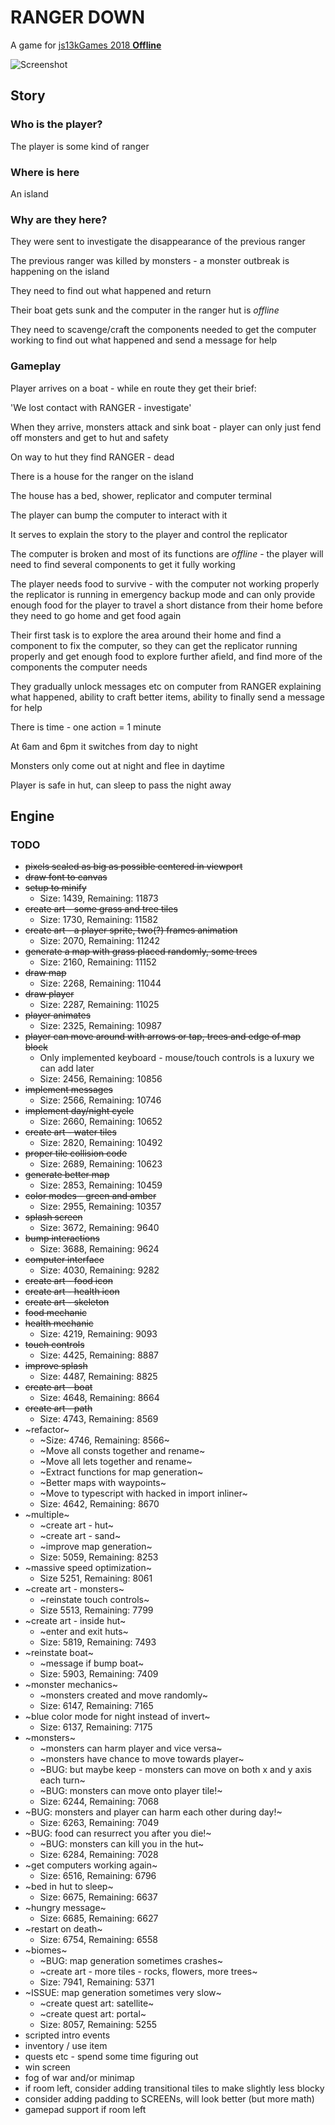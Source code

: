 # RANGER DOWN

A game for [js13kGames 2018 **Offline**](http://2018.js13kgames.com/)

![Screenshot](screenshot.png)

## Story

### Who is the player?

The player is some kind of ranger

### Where is here

An island

### Why are they here?

They were sent to investigate the disappearance of the previous ranger

The previous ranger was killed by monsters - a monster outbreak is happening on
the island

They need to find out what happened and return

Their boat gets sunk and the computer in the ranger hut is *offline*

They need to scavenge/craft the components needed to get the computer working
to find out what happened and send a message for help

### Gameplay

Player arrives on a boat - while en route they get their brief:

'We lost contact with RANGER - investigate'

When they arrive, monsters attack and sink boat - player can only just fend off
monsters and get to hut and safety

On way to hut they find RANGER - dead

There is a house for the ranger on the island

The house has a bed, shower, replicator and computer terminal

The player can bump the computer to interact with it

It serves to explain the story to the player and control the replicator

The computer is broken and most of its functions are *offline* - the player will
need to find several components to get it fully working

The player needs food to survive - with the computer not working properly the
replicator is running in emergency backup mode and can only provide enough
food for the player to travel a short distance from their home before they need
to go home and get food again

Their first task is to explore the area around their home and find a component
to fix the computer, so they can get the replicator running properly and
get enough food to explore further afield, and find more of the components the
computer needs

They gradually unlock messages etc on computer from RANGER explaining what
happened, ability to craft better items, ability to finally send a message for
help

There is time - one action = 1 minute

At 6am and 6pm it switches from day to night

Monsters only come out at night and flee in daytime

Player is safe in hut, can sleep to pass the night away

## Engine

### TODO
- ~~pixels scaled as big as possible centered in viewport~~
- ~~draw font to canvas~~
- ~~setup to minify~~
  - Size: 1439, Remaining: 11873
- ~~create art - some grass and tree tiles~~
  - Size: 1730, Remaining: 11582
- ~~create art - a player sprite, two(?) frames animation~~
  - Size: 2070, Remaining: 11242
- ~~generate a map with grass placed randomly, some trees~~
  - Size: 2160, Remaining: 11152
- ~~draw map~~
  - Size: 2268, Remaining: 11044
- ~~draw player~~
  - Size: 2287, Remaining: 11025
- ~~player animates~~
  - Size: 2325, Remaining: 10987
- ~~player can move around with arrows or tap, trees and edge of map block~~
  - Only implemented keyboard - mouse/touch controls is a luxury we can add
    later
  - Size: 2456, Remaining: 10856
- ~~implement messages~~
  - Size: 2566, Remaining: 10746
- ~~implement day/night cycle~~
  - Size: 2660, Remaining: 10652
- ~~create art - water tiles~~
  - Size: 2820, Remaining: 10492
- ~~proper tile collision code~~
  - Size: 2689, Remaining: 10623
- ~~generate better map~~
  - Size: 2853, Remaining: 10459
- ~~color modes - green and amber~~
  - Size: 2955, Remaining: 10357
- ~~splash screen~~
  - Size: 3672, Remaining: 9640
- ~~bump interactions~~
  - Size: 3688, Remaining: 9624
- ~~computer interface~~
  - Size: 4030, Remaining: 9282
- ~~create art - food icon~~
- ~~create art - health icon~~
- ~~create art - skeleton~~
- ~~food mechanic~~
- ~~health mechanic~~
  - Size: 4219, Remaining: 9093
- ~~touch controls~~
  - Size: 4425, Remaining: 8887
- ~~improve splash~~
  - Size: 4487, Remaining: 8825
- ~~create art - boat~~
  - Size: 4648, Remaining: 8664
- ~~create art - path~~
  - Size: 4743, Remaining: 8569
- ~refactor~
  - ~Size: 4746, Remaining: 8566~
  - ~Move all consts together and rename~
  - ~Move all lets together and rename~
  - ~Extract functions for map generation~
  - ~Better maps with waypoints~
  - ~Move to typescript with hacked in import inliner~
  - Size: 4642, Remaining: 8670
- ~multiple~
  - ~create art - hut~
  - ~create art - sand~
  - ~improve map generation~
  - Size: 5059, Remaining: 8253
- ~massive speed optimization~
  - Size 5251, Remaining: 8061
- ~create art - monsters~
  - ~reinstate touch controls~
  - Size 5513, Remaining: 7799
- ~create art - inside hut~
  - ~enter and exit huts~
  - Size: 5819, Remaining: 7493
- ~reinstate boat~
  - ~message if bump boat~
  - Size: 5903, Remaining: 7409
- ~monster mechanics~
  - ~monsters created and move randomly~
  - Size: 6147, Remaining: 7165
- ~blue color mode for night instead of invert~
  - Size: 6137, Remaining: 7175
- ~monsters~
  - ~monsters can harm player and vice versa~
  - ~monsters have chance to move towards player~
  - ~BUG: but maybe keep - monsters can move on both x and y axis each turn~
  - ~BUG: monsters can move onto player tile!~
  - Size: 6244, Remaining: 7068
- ~BUG: monsters and player can harm each other during day!~
  - Size: 6263, Remaining: 7049
- ~BUG: food can resurrect you after you die!~
  - ~BUG: monsters can kill you in the hut~
  - Size: 6284, Remaining: 7028
- ~get computers working again~
  - Size: 6516, Remaining: 6796
- ~bed in hut to sleep~
  - Size: 6675, Remaining: 6637
- ~hungry message~
  - Size: 6685, Remaining: 6627
- ~restart on death~
  - Size: 6754, Remaining: 6558
- ~biomes~
  - ~BUG: map generation sometimes crashes~
  - ~create art - more tiles - rocks, flowers, more trees~
  - Size: 7941, Remaining: 5371
- ~ISSUE: map generation sometimes very slow~
  - ~create quest art: satellite~
  - ~create quest art: portal~
  - Size: 8057, Remaining: 5255
- scripted intro events
- inventory / use item
- quests etc - spend some time figuring out
- win screen
- fog of war and/or minimap
- if room left, consider adding transitional tiles to make slightly less blocky
- consider adding padding to SCREENs, will look better (but more math)
- gamepad support if room left